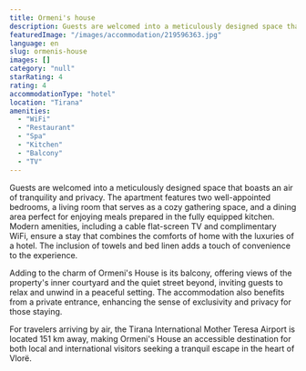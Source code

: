 ```yaml
---
title: Ormeni's house
description: Guests are welcomed into a meticulously designed space that boasts an air of tranquility and privacy. The apartment features two well-appointed bedrooms, a livi
featuredImage: "/images/accommodation/219596363.jpg"
language: en
slug: ormenis-house
images: []
category: "null"
starRating: 4
rating: 4
accommodationType: "hotel"
location: "Tirana"
amenities:
  - "WiFi"
  - "Restaurant"
  - "Spa"
  - "Kitchen"
  - "Balcony"
  - "TV"
---
```


Guests are welcomed into a meticulously designed space that boasts an air of tranquility and privacy. The apartment features two well-appointed bedrooms, a living room that serves as a cozy gathering space, and a dining area perfect for enjoying meals prepared in the fully equipped kitchen. Modern amenities, including a cable flat-screen TV and complimentary WiFi, ensure a stay that combines the comforts of home with the luxuries of a hotel. The inclusion of towels and bed linen adds a touch of convenience to the experience.

Adding to the charm of Ormeni's House is its balcony, offering views of the property's inner courtyard and the quiet street beyond, inviting guests to relax and unwind in a peaceful setting. The accommodation also benefits from a private entrance, enhancing the sense of exclusivity and privacy for those staying.

For travelers arriving by air, the Tirana International Mother Teresa Airport is located 151 km away, making Ormeni's House an accessible destination for both local and international visitors seeking a tranquil escape in the heart of Vlorë.

